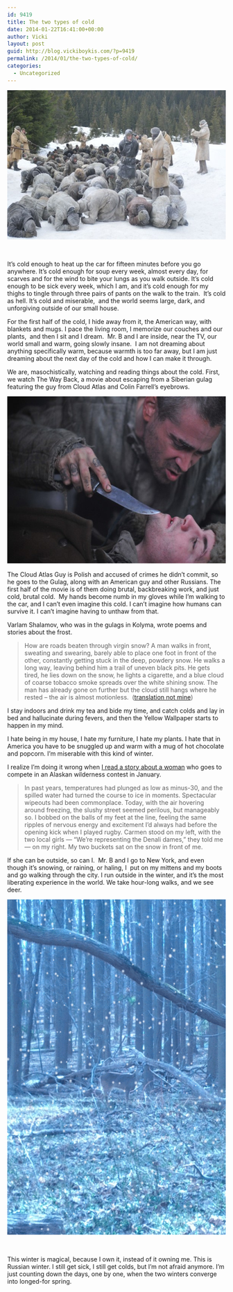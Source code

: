 ```yaml
---
id: 9419
title: The two types of cold
date: 2014-01-22T16:41:00+00:00
author: Vicki
layout: post
guid: http://blog.vickiboykis.com/?p=9419
permalink: /2014/01/the-two-types-of-cold/
categories:
  - Uncategorized
---
```

[<img class="aligncenter size-medium wp-image-9422" alt="The-Way-Back-30910_8" src="https://raw.githubusercontent.com/veekaybee/wlb/gh-pages/assets/images/2014/01/The-Way-Back-30910_82-580x344.jpg" width="580" height="344" />](https://raw.githubusercontent.com/veekaybee/wlb/gh-pages/assets/images/2014/01/The-Way-Back-30910_82.jpg)

&nbsp;

It&#8217;s cold enough to heat up the car for fifteen minutes before you go anywhere. It&#8217;s cold enough for soup every week, almost every day, for scarves and for the wind to bite your lungs as you walk outside. It&#8217;s cold enough to be sick every week, which I am, and it&#8217;s cold enough for my thighs to tingle through three pairs of pants on the walk to the train.  It&#8217;s cold as hell. It&#8217;s cold and miserable,  and the world seems large, dark, and unforgiving outside of our small house.

For the first half of the cold, I hide away from it, the American way, with blankets and mugs. I pace the living room, I memorize our couches and our plants,  and then I sit and I dream.  Mr. B and I are inside, near the TV, our world small and warm, going slowly insane.  I am not dreaming about anything specifically warm, because warmth is too far away, but I am just dreaming about the next day of the cold and how I can make it through.

We are, masochistically, watching and reading things about the cold. First, we watch The Way Back, a movie about escaping from a Siberian gulag featuring the guy from Cloud Atlas and Colin Farrell&#8217;s eyebrows.

[<img class="aligncenter size-medium wp-image-9427" alt="Valka (Colin Farrell) & Janusz (Jim Sturgess)" src="https://raw.githubusercontent.com/veekaybee/wlb/gh-pages/assets/images/2014/01/The-Way-Back-still1-580x385.jpg" width="580" height="385" />](https://raw.githubusercontent.com/veekaybee/wlb/gh-pages/assets/images/2014/01/The-Way-Back-still1.jpg)

The Cloud Atlas Guy is Polish and accused of crimes he didn&#8217;t commit, so he goes to the Gulag, along with an American guy and other Russians. The first half of the movie is of them doing brutal, backbreaking work, and just cold, brutal cold.  My hands become numb in my gloves while I&#8217;m walking to the car, and I can&#8217;t even imagine this cold. I can&#8217;t imagine how humans can survive it. I can&#8217;t imagine having to unthaw from that.

Varlam Shalamov, who was in the gulags in Kolyma, wrote poems and stories about the frost.

> How are roads beaten through virgin snow? A man walks in front, sweating and swearing, barely able to place one foot in front of the other, constantly getting stuck in the deep, powdery snow. He walks a long way, leaving behind him a trail of uneven black pits. He gets tired, he lies down on the snow, he lights a cigarette, and a blue cloud of coarse tobacco smoke spreads over the white shining snow. The man has already gone on further but the cloud still hangs where he rested – the air is almost motionless.  (<a href="http://shalamov.ru/en/library/34/2.html" target="_blank">translation not mine</a>)

I stay indoors and drink my tea and bide my time, and catch colds and lay in bed and hallucinate during fevers, and then the Yellow Wallpaper starts to happen in my mind.

I hate being in my house, I hate my furniture, I hate my plants. I hate that in America you have to be snuggled up and warm with a mug of hot chocolate and popcorn. I&#8217;m miserable with this kind of winter.

I realize I&#8217;m doing it wrong when <a href="https://www.sbnation.com/longform/2014/1/8/5279942/alaska-wilderness-woman-2013-competition-profile" target="_blank">I read a story about a woman</a> who goes to compete in an Alaskan wilderness contest in January.

> In past years, temperatures had plunged as low as minus-30, and the spilled water had turned the course to ice in moments. Spectacular wipeouts had been commonplace. Today, with the air hovering around freezing, the slushy street seemed perilous, but manageably so. I bobbed on the balls of my feet at the line, feeling the same ripples of nervous energy and excitement I&#8217;d always had before the opening kick when I played rugby. Carmen stood on my left, with the two local girls — &#8220;We&#8217;re representing the Denali dames,&#8221; they told me — on my right. My two buckets sat on the snow in front of me.

If she can be outside, so can I.  Mr. B and I go to New York, and even though it&#8217;s snowing, or raining, or haling, I  put on my mittens and my boots and go walking through the city. I run outside in the winter, and it&#8217;s the most liberating experience in the world. We take hour-long walks, and we see deer.

[<img class="aligncenter size-medium wp-image-9429" alt="IMG_20131228_101438-SNOW" src="https://raw.githubusercontent.com/veekaybee/wlb/gh-pages/assets/images/2014/01/IMG_20131228_101438-SNOW-580x773.gif" width="580" height="773" />](https://raw.githubusercontent.com/veekaybee/wlb/gh-pages/assets/images/2014/01/IMG_20131228_101438-SNOW.gif)

&nbsp;

This winter is magical, because I own it, instead of it owning me. This is Russian winter. I still get sick, I still get colds, but I&#8217;m not afraid anymore. I&#8217;m just counting down the days, one by one, when the two winters converge into longed-for spring.